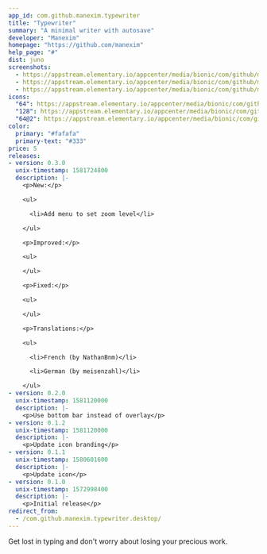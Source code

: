 ```yaml
---
app_id: com.github.manexim.typewriter
title: "Typewriter"
summary: "A minimal writer with autosave"
developer: "Manexim"
homepage: "https://github.com/manexim"
help_page: "#"
dist: juno
screenshots:
  - https://appstream.elementary.io/appcenter/media/bionic/com/github/manexim.typewriter/551838959B2570A41A5592A56E1035CC/screenshots/image-1_orig.png
  - https://appstream.elementary.io/appcenter/media/bionic/com/github/manexim.typewriter/551838959B2570A41A5592A56E1035CC/screenshots/image-2_orig.png
  - https://appstream.elementary.io/appcenter/media/bionic/com/github/manexim.typewriter/551838959B2570A41A5592A56E1035CC/screenshots/image-3_orig.png
icons:
  "64": https://appstream.elementary.io/appcenter/media/bionic/com/github/manexim.typewriter/551838959B2570A41A5592A56E1035CC/icons/64x64/com.github.manexim.typewriter_com.github.manexim.typewriter.png
  "128": https://appstream.elementary.io/appcenter/media/bionic/com/github/manexim.typewriter/551838959B2570A41A5592A56E1035CC/icons/128x128/com.github.manexim.typewriter_com.github.manexim.typewriter.png
  "64@2": https://appstream.elementary.io/appcenter/media/bionic/com/github/manexim.typewriter/551838959B2570A41A5592A56E1035CC/icons/64x64@2/com.github.manexim.typewriter_com.github.manexim.typewriter.png
color:
  primary: "#fafafa"
  primary-text: "#333"
price: 5
releases:
- version: 0.3.0
  unix-timestamp: 1581724800
  description: |-
    <p>New:</p>

    <ul>

      <li>Add menu to set zoom level</li>

    </ul>

    <p>Improved:</p>

    <ul>

    </ul>

    <p>Fixed:</p>

    <ul>

    </ul>

    <p>Translations:</p>

    <ul>

      <li>French (by NathanBnm)</li>

      <li>German (by meisenzahl)</li>

    </ul>
- version: 0.2.0
  unix-timestamp: 1581120000
  description: |-
    <p>Use bottom bar instead of overlay</p>
- version: 0.1.2
  unix-timestamp: 1581120000
  description: |-
    <p>Update icon branding</p>
- version: 0.1.1
  unix-timestamp: 1580601600
  description: |-
    <p>Update icon</p>
- version: 0.1.0
  unix-timestamp: 1572998400
  description: |-
    <p>Initial release</p>
redirect_from:
  - /com.github.manexim.typewriter.desktop/
---
```


<p>Get lost in typing and don&apos;t worry about losing your precious work.</p>